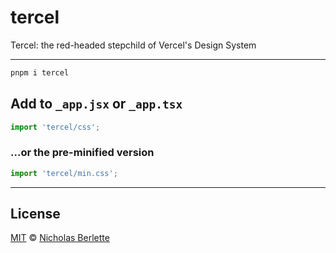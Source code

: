 # tercel

Tercel: the red-headed stepchild of Vercel's Design System

---  

```bash
pnpm i tercel
```

## Add to `_app.jsx` or `_app.tsx`

```js
import 'tercel/css';
```

### ...or the pre-minified version

```js
import 'tercel/min.css';
```

---  

## License

[MIT](https://mit-license.org) © [Nicholas Berlette](https://github.com/nberlette)
